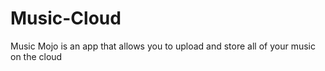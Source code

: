 # Music-Cloud
Music Mojo is an app that allows you to upload and store all of your music on the cloud
